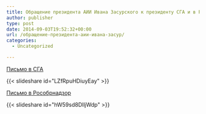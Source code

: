 ```yaml
---
title: Обращение президента АИИ Ивана Засурского к президенту СГА и в Рособрнадзор
author: publisher
type: post
date: 2014-09-03T19:52:32+00:00
url: /обращение-президента-аии-ивана-засур/
categories:
  - Uncategorized

---
```

[Письмо в СГА](https://www.slideshare.net/VladimirHaritonov/ss-38661495)

{{< slideshare id="LZfRpuHDiuyEay" >}}

[Письмо в Рособрнадзор](https://www.slideshare.net/VladimirHaritonov/aii-ron)

{{< slideshare id="hW59sd8DlljWdp" >}}